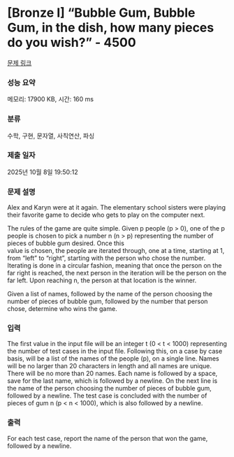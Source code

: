 # [Bronze I] “Bubble Gum, Bubble Gum, in the dish, how many pieces do you wish?” - 4500 

[문제 링크](https://www.acmicpc.net/problem/4500) 

### 성능 요약

메모리: 17900 KB, 시간: 160 ms

### 분류

수학, 구현, 문자열, 사칙연산, 파싱

### 제출 일자

2025년 10월 8일 19:50:12

### 문제 설명

<p>Alex and Karyn were at it again. The elementary school sisters were playing their favorite game to decide who gets to play on the computer next.</p>

<p>The rules of the game are quite simple. Given p people (p > 0), one of the p people is chosen to pick a number n (n > p) representing the number of pieces of bubble gum desired. Once this<br>
value is chosen, the people are iterated through, one at a time, starting at 1, from “left” to “right”, starting with the person who chose the number. Iterating is done in a circular fashion, meaning that once the person on the far right is reached, the next person in the iteration will be the person on the far left. Upon reaching n, the person at that location is the winner.</p>

<p>Given a list of names, followed by the name of the person choosing the number of pieces of bubble gum, followed by the number that person chose, determine who wins the game.</p>

### 입력 

 <p>The first value in the input file will be an integer t (0 < t < 1000) representing the number of test cases in the input file. Following this, on a case by case basis, will be a list of the names of the people (p), on a single line. Names will be no larger than 20 characters in length and all names are unique. There will be no more than 20 names. Each name is followed by a space, save for the last name, which is followed by a newline. On the next line is the name of the person choosing the number of pieces of bubble gum, followed by a newline. The test case is concluded with the number of pieces of gum n (p < n < 1000), which is also followed by a newline.</p>

<p> </p>

### 출력 

 <p>For each test case, report the name of the person that won the game, followed by a newline.</p>

<p> </p>

